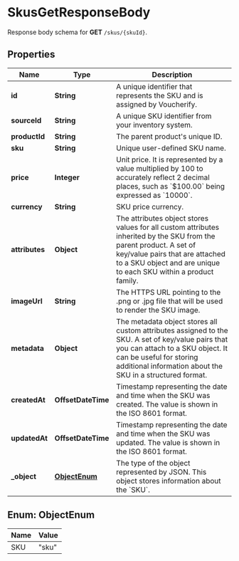 

# SkusGetResponseBody

Response body schema for **GET** `/skus/{skuId}`.

## Properties

| Name | Type | Description |
|------------ | ------------- | ------------- |
|**id** | **String** | A unique identifier that represents the SKU and is assigned by Voucherify. |
|**sourceId** | **String** | A unique SKU identifier from your inventory system. |
|**productId** | **String** | The parent product&#39;s unique ID. |
|**sku** | **String** | Unique user-defined SKU name. |
|**price** | **Integer** | Unit price. It is represented by a value multiplied by 100 to accurately reflect 2 decimal places, such as &#x60;$100.00&#x60; being expressed as &#x60;10000&#x60;. |
|**currency** | **String** | SKU price currency. |
|**attributes** | **Object** | The attributes object stores values for all custom attributes inherited by the SKU from the parent product. A set of key/value pairs that are attached to a SKU object and are unique to each SKU within a product family. |
|**imageUrl** | **String** | The HTTPS URL pointing to the .png or .jpg file that will be used to render the SKU image. |
|**metadata** | **Object** | The metadata object stores all custom attributes assigned to the SKU. A set of key/value pairs that you can attach to a SKU object. It can be useful for storing additional information about the SKU in a structured format. |
|**createdAt** | **OffsetDateTime** | Timestamp representing the date and time when the SKU was created. The value is shown in the ISO 8601 format. |
|**updatedAt** | **OffsetDateTime** | Timestamp representing the date and time when the SKU was updated. The value is shown in the ISO 8601 format. |
|**_object** | [**ObjectEnum**](#ObjectEnum) | The type of the object represented by JSON. This object stores information about the &#x60;SKU&#x60;. |



## Enum: ObjectEnum

| Name | Value |
|---- | -----|
| SKU | &quot;sku&quot; |



